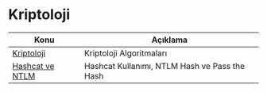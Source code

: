 # Kriptoloji

Konu | Açıklama
---- | -----------
[Kriptoloji](00-Kriptoloji.md) | Kriptoloji Algoritmaları
[Hashcat ve NTLM](01-Hashcat-ve-NTLM.md) | Hashcat Kullanımı, NTLM Hash ve Pass the Hash
